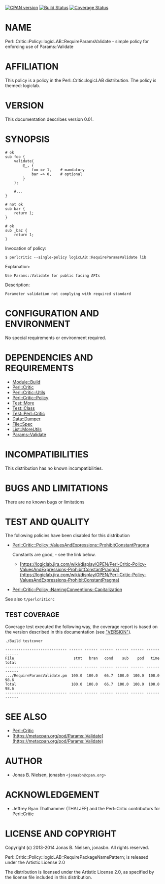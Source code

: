 [![CPAN version](https://badge.fury.io/pl/Perl-Critic-Policy-logicLAB-RequireParamsValidate.svg)](http://badge.fury.io/pl/Perl-Critic-Policy-logicLAB-RequireParamsValidate)
[![Build Status](https://travis-ci.org/jonasbn/pcplrpv.svg?branch=master)](https://travis-ci.org/jonasbn/pcplrpv)
[![Coverage Status](https://coveralls.io/repos/jonasbn/pcplrpv/badge.png)](https://coveralls.io/r/jonasbn/pcplrpv)

# NAME

Perl::Critic::Policy::logicLAB::RequireParamsValidate - simple policy for enforcing use of Params::Validate

# AFFILIATION

This policy is a policy in the Perl::Critic::logicLAB distribution. The policy
is themed: logiclab.

# VERSION

This documentation describes version 0.01.

# SYNOPSIS

    # ok
    sub foo {
        validate(
            @_, {
                foo => 1,    # mandatory
                bar => 0,    # optional
            }
        );

        #...
    }

    # not ok
    sub bar {
        return 1;
    }

    # ok
    sub _baz {
        return 1;
    }

Invocation of policy:

    $ perlcritic --single-policy logicLAB::RequireParamsValidate lib

Explanation:

    Use Params::Validate for public facing APIs

Description:

    Parameter validation not complying with required standard

# CONFIGURATION AND ENVIRONMENT

No special requirements or environment required.

# DEPENDENCIES AND REQUIREMENTS

- [Module::Build](https://metacpan.org/pod/Module::Build)
- [Perl::Critic](https://metacpan.org/pod/Perl::Critic)
- [Perl::Critic::Utils](https://metacpan.org/pod/Perl::Critic::Utils)
- [Perl::Critic::Policy](https://metacpan.org/pod/Perl::Critic::Policy)
- [Test::More](https://metacpan.org/pod/Test::More)
- [Test::Class](https://metacpan.org/pod/Test::Class)
- [Test::Perl::Critic](https://metacpan.org/pod/Test::Perl::Critic)
- [Data::Dumper](https://metacpan.org/pod/Data::Dumper)
- [File::Spec](https://metacpan.org/pod/File::Spec)
- [List::MoreUtils](https://metacpan.org/pod/List::MoreUtils)
- [Params::Validate](https://metacpan.org/pod/Params::Validate)

# INCOMPATIBILITIES

This distribution has no known incompatibilities.

# BUGS AND LIMITATIONS

There are no known bugs or limitations

# TEST AND QUALITY

The following policies have been disabled for this distribution

- [Perl::Critic::Policy::ValuesAndExpressions::ProhibitConstantPragma](https://metacpan.org/pod/Perl::Critic::Policy::ValuesAndExpressions::ProhibitConstantPragma)

    Constants are good, - see the link below.

    - [https://logiclab.jira.com/wiki/display/OPEN/Perl-Critic-Policy-ValuesAndExpressions-ProhibitConstantPragma](https://logiclab.jira.com/wiki/display/OPEN/Perl-Critic-Policy-ValuesAndExpressions-ProhibitConstantPragma)

- [Perl::Critic::Policy::NamingConventions::Capitalization](https://metacpan.org/pod/Perl::Critic::Policy::NamingConventions::Capitalization)

See also `t/perlcriticrc`

## TEST COVERAGE

Coverage test executed the following way, the coverage report is based on the
version described in this documentation (see ["VERSION"](#version)).

    ./Build testcover

    ---------------------------- ------ ------ ------ ------ ------ ------ ------
    File                           stmt   bran   cond    sub    pod   time  total
    ---------------------------- ------ ------ ------ ------ ------ ------ ------
    .../RequireParamsValidate.pm  100.0  100.0   66.7  100.0  100.0  100.0   98.6
    Total                         100.0  100.0   66.7  100.0  100.0  100.0   98.6
    ---------------------------- ------ ------ ------ ------ ------ ------ ------

# SEE ALSO

- [Perl::Critic](https://metacpan.org/pod/Perl::Critic)
- [https://metacpan.org/pod/Params::Validate](https://metacpan.org/pod/Params::Validate)

# AUTHOR

- Jonas B. Nielsen, jonasbn `<jonasbn@cpan.org>`

# ACKNOWLEDGEMENT

- Jeffrey Ryan Thalhammer (THALJEF) and the Perl::Critic contributors for
Perl::Critic

# LICENSE AND COPYRIGHT

Copyright (c) 2013-2014 Jonas B. Nielsen, jonasbn. All rights reserved.

Perl::Critic::Policy::logicLAB::RequirePackageNamePattern;  is released under
the Artistic License 2.0

The distribution is licensed under the Artistic License 2.0, as specified by
the license file included in this distribution.
